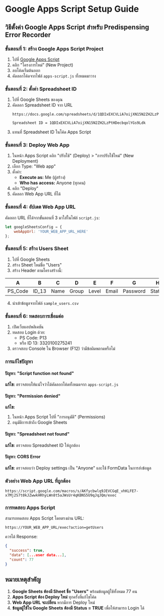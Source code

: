 # Google Apps Script Setup Guide

## วิธีตั้งค่า Google Apps Script สำหรับ Predispensing Error Recorder

### ขั้นตอนที่ 1: สร้าง Google Apps Script Project

1. ไปที่ [Google Apps Script](https://script.google.com/)
2. คลิก "โครงการใหม่" (New Project)
3. ลบโค้ดเริ่มต้นออก
4. คัดลอกโค้ดจากไฟล์ `apps-script.js` ทั้งหมดมาวาง

### ขั้นตอนที่ 2: ตั้งค่า Spreadsheet ID

1. ไปที่ Google Sheets ของคุณ
2. คัดลอก Spreadsheet ID จาก URL
   ```
   https://docs.google.com/spreadsheets/d/1QDIxEXCVLiA7oijXN15N2ZH2LzPtHDecbqolYGs9Ldk/edit
   
   Spreadsheet ID = 1QDIxEXCVLiA7oijXN15N2ZH2LzPtHDecbqolYGs9Ldk
   ```
3. แทนที่ Spreadsheet ID ในโค้ด Apps Script

### ขั้นตอนที่ 3: Deploy Web App

1. ในหน้า Apps Script คลิก "ปรับใช้" (Deploy) > "การปรับใช้ใหม่" (New Deployment)
2. เลือก Type: "Web app"
3. ตั้งค่า:
   - **Execute as:** Me (ผู้สร้าง)
   - **Who has access:** Anyone (ทุกคน)
4. คลิก "Deploy"
5. คัดลอก Web App URL ที่ได้

### ขั้นตอนที่ 4: อัปเดต Web App URL

คัดลอก URL ที่ได้จากขั้นตอนที่ 3 มาใส่ในไฟล์ `script.js`:

```javascript
let googleSheetsConfig = {
    webAppUrl: 'YOUR_WEB_APP_URL_HERE'
};
```

### ขั้นตอนที่ 5: สร้าง Users Sheet

1. ไปที่ Google Sheets
2. สร้าง Sheet ใหม่ชื่อ "Users"
3. สร้าง Header ตามโครงสร้างนี้:

| A | B | C | D | E | F | G | H |
|---|---|---|---|---|---|---|---|
| PS_Code | ID_13 | Name | Group | Level | Email | Password | Status |

4. นำเข้าข้อมูลจากไฟล์ `sample_users.csv`

### ขั้นตอนที่ 6: ทดสอบการเชื่อมต่อ

1. เปิดเว็บแอปพลิเคชัน
2. ทดสอบ Login ด้วย:
   - PS Code: P13
   - หรือ ID 13: 3320100275241
3. ตรวจสอบ Console ใน Browser (F12) ว่ามีข้อผิดพลาดหรือไม่

### การแก้ไขปัญหา

#### ปัญหา: "Script function not found"
**แก้ไข:** ตรวจสอบให้แน่ใจว่าได้คัดลอกโค้ดทั้งหมดจาก `apps-script.js`

#### ปัญหา: "Permission denied"
**แก้ไข:** 
1. ในหน้า Apps Script ไปที่ "การอนุมัติ" (Permissions)
2. อนุมัติการเข้าถึง Google Sheets

#### ปัญหา: "Spreadsheet not found"
**แก้ไข:** ตรวจสอบ Spreadsheet ID ให้ถูกต้อง

#### ปัญหา: CORS Error
**แก้ไข:** ตรวจสอบว่า Deploy settings เป็น "Anyone" และใช้ FormData ในการส่งข้อมูล

### ตัวอย่าง Web App URL ที่ถูกต้อง

```
https://script.google.com/macros/s/AKfycbwlq9JEVCGqE_vhKLFE7-x7Mj2S7t0kJZwwkHRhyLWn8t5aJWsUr4qKBNS5U9qJqJQm/exec
```

### การทดสอบ Apps Script

สามารถทดสอบ Apps Script โดยตรงผ่าน URL:

```
https://YOUR_WEB_APP_URL/exec?action=getUsers
```

ควรได้ Response:
```json
{
  "success": true,
  "data": [...user data...],
  "count": 77
}
```

## หมายเหตุสำคัญ

1. **Google Sheets ต้องมี Sheet ชื่อ "Users"** พร้อมข้อมูลผู้ใช้ทั้งหมด 77 คน
2. **Apps Script ต้อง Deploy ใหม่** ทุกครั้งที่แก้ไขโค้ด
3. **Web App URL จะเปลี่ยน** หากมีการ Deploy ใหม่
4. **ข้อมูลผู้ใช้ใน Google Sheets ต้องมี Status = TRUE** เพื่อให้สามารถ Login ได้

